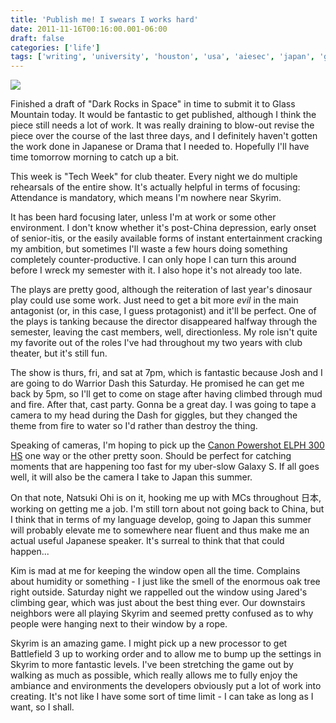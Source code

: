 ```yaml
---
title: 'Publish me! I swears I works hard'
date: 2011-11-16T00:16:00.001-06:00
draft: false
categories: ['life']
tags: ['writing', 'university', 'houston', 'usa', 'aiesec', 'japan', 'gaming']
---
```


[![](http://2.bp.blogspot.com/-Jh6IYwEa8Xg/TsNVDQP9pSI/AAAAAAAAAIg/yPeS-E2oqQE/s400/sumbitted.jpg)](http://2.bp.blogspot.com/-Jh6IYwEa8Xg/TsNVDQP9pSI/AAAAAAAAAIg/yPeS-E2oqQE/s1600/sumbitted.jpg)

Finished a draft of "Dark Rocks in Space" in time to submit it to Glass Mountain today. It would be fantastic to get published, although I think the piece still needs a lot of work. It was really draining to blow-out revise the piece over the course of the last three days, and I definitely haven't gotten the work done in Japanese or Drama that I needed to. Hopefully I'll have time tomorrow morning to catch up a bit.

This week is "Tech Week" for club theater. Every night we do multiple rehearsals of the entire show. It's actually helpful in terms of focusing: Attendance is mandatory, which means I'm nowhere near Skyrim.

It has been hard focusing later, unless I'm at work or some other environment. I don't know whether it's post-China depression, early onset of senior-itis, or the easily available forms of instant entertainment cracking my ambition, but sometimes I'll waste a few hours doing something completely counter-productive. I can only hope I can turn this around before I wreck my semester with it. I also hope it's not already too late.

The plays are pretty good, although the reiteration of last year's dinosaur play could use some work. Just need to get a bit more _evil_ in the main antagonist (or, in this case, I guess protagonist) and it'll be perfect. One of the plays is tanking because the director disappeared halfway through the semester, leaving the cast members, well, directionless. My role isn't quite my favorite out of the roles I've had throughout my two years with club theater, but it's still fun.

The show is thurs, fri, and sat at 7pm, which is fantastic because Josh and I are going to do Warrior Dash this Saturday. He promised he can get me back by 5pm, so I'll get to come on stage after having climbed through mud and fire. After that, cast party. Gonna be a great day. I was going to tape a camera to my head during the Dash for giggles, but they changed the theme from fire to water so I'd rather than destroy the thing.

Speaking of cameras, I'm hoping to pick up the [Canon Powershot ELPH 300 HS](http://www.amazon.com/Canon-PowerShot-ELPH-300-HS/dp/B004J41T7Q/ref=wl_it_dp_o_npd?ie=UTF8&coliid=I6LLWFPTMMZRJ&colid=1W2OTBPTE6ASL) one way or the other pretty soon. Should be perfect for catching moments that are happening too fast for my uber-slow Galaxy S. If all goes well, it will also be the camera I take to Japan this summer.

On that note, Natsuki Ohi is on it, hooking me up with MCs throughout 日本, working on getting me a job. I'm still torn about not going back to China, but I think that in terms of my language develop, going to Japan this summer will probably elevate me to somewhere near fluent and thus make me an actual useful Japanese speaker. It's surreal to think that that could happen...

Kim is mad at me for keeping the window open all the time. Complains about humidity or something - I just like the smell of the enormous oak tree right outside. Saturday night we rappelled out the window using Jared's climbing gear, which was just about the best thing ever. Our downstairs neighbors were all playing Skyrim and seemed pretty confused as to why people were hanging next to their window by a rope.

Skyrim is an amazing game. I might pick up a new processor to get Battlefield 3 up to working order and to allow me to bump up the settings in Skyrim to more fantastic levels. I've been stretching the game out by walking as much as possible, which really allows me to fully enjoy the ambiance and environments the developers obviously put a lot of work into creating. It's not like I have some sort of time limit - I can take as long as I want, so I shall.
